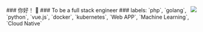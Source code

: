 <img align="right" src="https://github-readme-stats.vercel.app/api?username=hide-in-code&show_icons=true&icon_color=CE1D2D&text_color=718096&bg_color=ffffff" />
  ### 你好！ 👋
  ### To be a full stack engineer
  ###
  labels: `php`, `golang`, `python`, `vue.js`, `docker`, `kubernetes`, `Web APP`, `Machine Learning`, `Cloud Native`
<!-- <table>
  <tr>
    <td>
      
    </td>
    <td>
      <img align="right" src="https://github-readme-stats.vercel.app/api/top-langs/?username=hide-in-code&hide=javascript,html,css,makefile,CMake,C" />
    </td>
  </tr>
</table>
 -->
